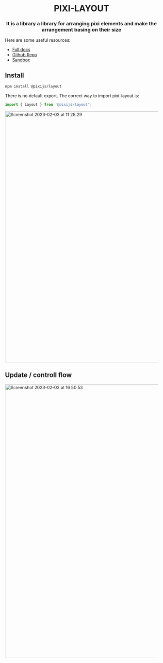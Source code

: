 <div align="center">
    <h1>PIXI-LAYOUT</h1>
    <h3>It is a library a library for arranging pixi elements and make the arrangement basing on their size</h3>
</div>

Here are some useful resources:

-   [Full docs](https://pixijs.io/layout/)
-   [Github Repo](https://github.com/pixijs/layout)
-   [Sandbox](https://pixijs.io/layout/storybook)

## Install

```sh
npm install @pixijs/layout
```

There is no default export. The correct way to import pixi-layout is:

```js
import { Layout } from '@pixijs/layout';
```
<img width="827" alt="Screenshot 2023-02-03 at 11 28 29" src="https://user-images.githubusercontent.com/11766115/216563791-c4363601-00cd-47ec-a338-95b06baf9e2d.png">

## Update / controll flow
<img width="902" alt="Screenshot 2023-02-03 at 16 50 53" src="https://user-images.githubusercontent.com/11766115/216633721-3cf572ab-0113-4b48-b593-4fb3777a0688.png">
